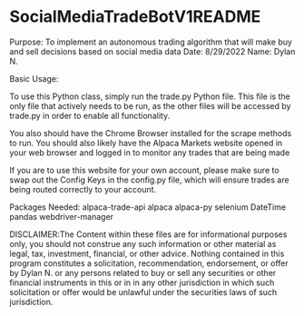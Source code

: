 # SocialMediaTradeBotV1README
Purpose: To implement an autonomous trading algorithm that will make buy and sell decisions based on social media data
Date: 8/29/2022
Name: Dylan N.


Basic Usage:

To use this Python class, simply run the trade.py Python file. This file is the only file that actively needs to be run, as the other files will be accessed by trade.py in order to enable all functionality. 

You also should have the Chrome Browser installed for the scrape methods to run. You should also likely have the Alpaca Markets website opened in your web browser and logged in to monitor any trades that are being made

If you are to use this website for your own account, please make sure to swap out the Config Keys in the config.py file, which will ensure trades are being routed correctly to your account.

Packages Needed:
alpaca-trade-api
alpaca
alpaca-py
selenium
DateTime
pandas
webdriver-manager

DISCLAIMER:The Content within these files are for informational purposes only, you should not construe any such information or other material as legal, tax, investment, financial, or other advice. Nothing contained in this program constitutes a solicitation, recommendation, endorsement, or offer by Dylan N. or any persons related to buy or sell any securities or other financial instruments in this or in in any other jurisdiction in which such solicitation or offer would be unlawful under the securities laws of such jurisdiction.
